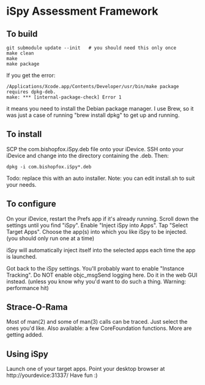 iSpy Assessment Framework
=========================

To build
--------
	git submodule update --init   # you should need this only once
	make clean
	make
	make package

If you get the error:

	/Applications/Xcode.app/Contents/Developer/usr/bin/make package requires dpkg-deb.
	make: *** [internal-package-check] Error 1

it means you need to install the Debian package manager. I use Brew, so it was just a
case of running "brew install dpkg" to get up and running.

To install
----------
SCP the com.bishopfox.iSpy<version-number>.deb file onto your iDevice.
SSH onto your iDevice and change into the directory containing the .deb.
Then:

	dpkg -i com.bishopfox.iSpy*.deb

Todo: replace this with an auto installer.
Note: you can edit install.sh to suit your needs.

To configure
------------
On your iDevice, restart the Prefs app if it's already running.
Scroll down the settings until you find "iSpy".
Enable "Inject iSpy into Apps".
Tap "Select Target Apps".
Choose the app(s) into which you like iSpy to be injected. 
   (you should only run one at a time)

iSpy will automatically inject itself into the selected apps each
time the app is launched.

Got back to the iSpy settings.
You'll probably want to enable "Instance Tracking".
Do NOT enable objc_msgSend logging here. Do it in the web GUI instead.
	(unless you know why you'd want to do such a thing. Warning: performance hit)

Strace-O-Rama
-------------
Most of man(2) and some of man(3) calls can be traced. Just select the ones you'd like.
Also available: a few CoreFoundation functions. More are getting added.

Using iSpy
----------
Launch one of your target apps.
Point your desktop browser at http://yourdevice:31337/
Have fun :)


